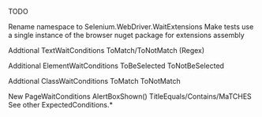 TODO

Rename namespace to Selenium.WebDriver.WaitExtensions
Make tests use a single instance of the browser
nuget package for extensions assembly

Addtional TextWaitConditions
	ToMatch/ToNotMatch (Regex)

Additional ElementWaitConditions
	ToBeSelected
	ToNotBeSelected

Addtional ClassWaitConditions
	ToMatch
	ToNotMatch

New PageWaitConditions
	AlertBoxShown()
	TitleEquals/Contains/MaTCHES
	See other ExpectedConditions.*
